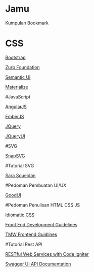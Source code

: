 # Jamu
Kumpulan Bookmark 

# CSS
<p><a href="http://getbootstrap.com/">Bootstrap</a></p>
<p><a href="http://foundation.zurb.com/">Zurb Foundation</a></p>
<p><a href="http://semantic-ui.com/">Semantic UI</a></p>
<p><a href="http://materializecss.com/">Materialize</a></p>

#JavaScript
<p><a href="https://angularjs.org/">AngularJS</a></p>
<p><a href="http://emberjs.com/">EmberJS</a></p>
<p><a href="https://jquery.com/">JQuery</a></p>
<p><a href="https://jqueryui.com/">JQueryUI</a></p>

#SVG
<p><a href="http://snapsvg.io/">SnapSVG</a></p>

#Tutorial SVG
<p><a href="http://sarasoueidan.com/">Sara Soueidan</a></p>

#Pedoman Pembuatan UI/UX
<p><a href="https://www.goodui.org/">GoodUI</a></p>

#Pedoman Penulisan HTML CSS JS
<p><a href="https://github.com/necolas/idiomatic-css/tree/master/translations/id-ID">Idiomatic CSS</a></p>
<p><a href="http://taitems.github.io/Front-End-Development-Guidelines/">Front End Development Guidelines</a></p>
<p><a href="https://github.com/tmwagency/TMW-frontend-guidelines/blob/master/Front-End%20development%20guidelines.mdown">TMW Frontend Guidlines</a></p>

#Tutorial Rest API
<p><a href="http://code.tutsplus.com/tutorials/working-with-restful-services-in-codeigniter--net-8814">RESTful Web Services with Code Igniter</a></p>
<p><a href="https://github.com/swagger-api/swagger-ui">Swagger UI API Documentation</a>
</p>


